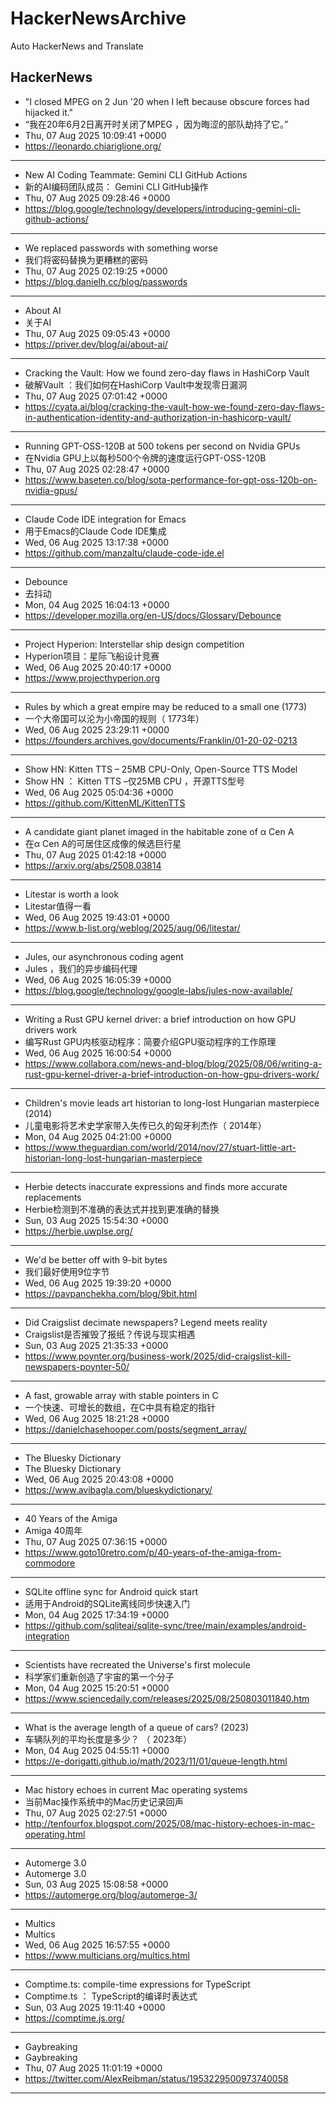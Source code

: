 # HackerNewsArchive
Auto HackerNews and Translate

## HackerNews
* "I closed MPEG on 2 Jun '20 when I left because obscure forces had hijacked it."
* “我在20年6月2日离开时关闭了MPEG ，因为晦涩的部队劫持了它。”
* Thu, 07 Aug 2025 10:09:41 +0000
* https://leonardo.chiariglione.org/
----
* New AI Coding Teammate: Gemini CLI GitHub Actions
* 新的AI编码团队成员： Gemini CLI GitHub操作
* Thu, 07 Aug 2025 09:28:46 +0000
* https://blog.google/technology/developers/introducing-gemini-cli-github-actions/
----
* We replaced passwords with something worse
* 我们将密码替换为更糟糕的密码
* Thu, 07 Aug 2025 02:19:25 +0000
* https://blog.danielh.cc/blog/passwords
----
* About AI
* 关于AI
* Thu, 07 Aug 2025 09:05:43 +0000
* https://priver.dev/blog/ai/about-ai/
----
* Cracking the Vault: How we found zero-day flaws in HashiCorp Vault
* 破解Vault ：我们如何在HashiCorp Vault中发现零日漏洞
* Thu, 07 Aug 2025 07:01:42 +0000
* https://cyata.ai/blog/cracking-the-vault-how-we-found-zero-day-flaws-in-authentication-identity-and-authorization-in-hashicorp-vault/
----
* Running GPT-OSS-120B at 500 tokens per second on Nvidia GPUs
* 在Nvidia GPU上以每秒500个令牌的速度运行GPT-OSS-120B
* Thu, 07 Aug 2025 02:28:47 +0000
* https://www.baseten.co/blog/sota-performance-for-gpt-oss-120b-on-nvidia-gpus/
----
* Claude Code IDE integration for Emacs
* 用于Emacs的Claude Code IDE集成
* Wed, 06 Aug 2025 13:17:38 +0000
* https://github.com/manzaltu/claude-code-ide.el
----
* Debounce
* 去抖动
* Mon, 04 Aug 2025 16:04:13 +0000
* https://developer.mozilla.org/en-US/docs/Glossary/Debounce
----
* Project Hyperion: Interstellar ship design competition
* Hyperion项目：星际飞船设计竞赛
* Wed, 06 Aug 2025 20:40:17 +0000
* https://www.projecthyperion.org
----
* Rules by which a great empire may be reduced to a small one (1773)
* 一个大帝国可以沦为小帝国的规则（ 1773年）
* Wed, 06 Aug 2025 23:29:11 +0000
* https://founders.archives.gov/documents/Franklin/01-20-02-0213
----
* Show HN: Kitten TTS – 25MB CPU-Only, Open-Source TTS Model
* Show HN ： Kitten TTS –仅25MB CPU ，开源TTS型号
* Wed, 06 Aug 2025 05:04:36 +0000
* https://github.com/KittenML/KittenTTS
----
* A candidate giant planet imaged in the habitable zone of α  Cen A
* 在α Cen A的可居住区成像的候选巨行星
* Thu, 07 Aug 2025 01:42:18 +0000
* https://arxiv.org/abs/2508.03814
----
* Litestar is worth a look
* Litestar值得一看
* Wed, 06 Aug 2025 19:43:01 +0000
* https://www.b-list.org/weblog/2025/aug/06/litestar/
----
* Jules, our asynchronous coding agent
* Jules ，我们的异步编码代理
* Wed, 06 Aug 2025 16:05:39 +0000
* https://blog.google/technology/google-labs/jules-now-available/
----
* Writing a Rust GPU kernel driver: a brief introduction on how GPU drivers work
* 编写Rust GPU内核驱动程序：简要介绍GPU驱动程序的工作原理
* Wed, 06 Aug 2025 16:00:54 +0000
* https://www.collabora.com/news-and-blog/blog/2025/08/06/writing-a-rust-gpu-kernel-driver-a-brief-introduction-on-how-gpu-drivers-work/
----
* Children's movie leads art historian to long-lost Hungarian masterpiece (2014)
* 儿童电影将艺术史学家带入失传已久的匈牙利杰作（ 2014年）
* Mon, 04 Aug 2025 04:21:00 +0000
* https://www.theguardian.com/world/2014/nov/27/stuart-little-art-historian-long-lost-hungarian-masterpiece
----
* Herbie detects inaccurate expressions and finds more accurate replacements
* Herbie检测到不准确的表达式并找到更准确的替换
* Sun, 03 Aug 2025 15:54:30 +0000
* https://herbie.uwplse.org/
----
* We'd be better off with 9-bit bytes
* 我们最好使用9位字节
* Wed, 06 Aug 2025 19:39:20 +0000
* https://pavpanchekha.com/blog/9bit.html
----
* Did Craigslist decimate newspapers? Legend meets reality
* Craigslist是否摧毁了报纸？传说与现实相遇
* Sun, 03 Aug 2025 21:35:33 +0000
* https://www.poynter.org/business-work/2025/did-craigslist-kill-newspapers-poynter-50/
----
* A fast, growable array with stable pointers in C
* 一个快速、可增长的数组，在C中具有稳定的指针
* Wed, 06 Aug 2025 18:21:28 +0000
* https://danielchasehooper.com/posts/segment_array/
----
* The Bluesky Dictionary
* The Bluesky Dictionary
* Wed, 06 Aug 2025 20:43:08 +0000
* https://www.avibagla.com/blueskydictionary/
----
* 40 Years of the Amiga
* Amiga 40周年
* Thu, 07 Aug 2025 07:36:15 +0000
* https://www.goto10retro.com/p/40-years-of-the-amiga-from-commodore
----
* SQLite offline sync for Android quick start
* 适用于Android的SQLite离线同步快速入门
* Mon, 04 Aug 2025 17:34:19 +0000
* https://github.com/sqliteai/sqlite-sync/tree/main/examples/android-integration
----
* Scientists have recreated the Universe's first molecule
* 科学家们重新创造了宇宙的第一个分子
* Mon, 04 Aug 2025 15:20:51 +0000
* https://www.sciencedaily.com/releases/2025/08/250803011840.htm
----
* What is the average length of a queue of cars? (2023)
* 车辆队列的平均长度是多少？ （ 2023年）
* Mon, 04 Aug 2025 04:55:11 +0000
* https://e-dorigatti.github.io/math/2023/11/01/queue-length.html
----
* Mac history echoes in current Mac operating systems
* 当前Mac操作系统中的Mac历史记录回声
* Thu, 07 Aug 2025 02:27:51 +0000
* http://tenfourfox.blogspot.com/2025/08/mac-history-echoes-in-mac-operating.html
----
* Automerge 3.0
* Automerge 3.0
* Sun, 03 Aug 2025 15:08:58 +0000
* https://automerge.org/blog/automerge-3/
----
* Multics
* Multics
* Wed, 06 Aug 2025 16:57:55 +0000
* https://www.multicians.org/multics.html
----
* Comptime.ts: compile-time expressions for TypeScript
* Comptime.ts ： TypeScript的编译时表达式
* Sun, 03 Aug 2025 19:11:40 +0000
* https://comptime.js.org/
----
* Gaybreaking
* Gaybreaking
* Thu, 07 Aug 2025 11:01:19 +0000
* https://twitter.com/AlexReibman/status/1953229500973740058
----

